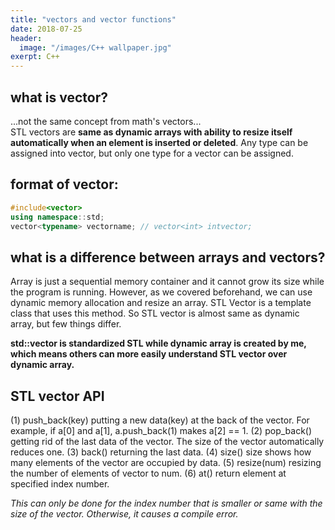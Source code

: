 ```yaml
---
title: "vectors and vector functions"
date: 2018-07-25
header:
  image: "/images/C++ wallpaper.jpg"
exerpt: C++
---
```




## what is vector?

...not the same concept from math's vectors...  
STL vectors are **same as dynamic arrays with ability to resize itself automatically when an element is inserted or deleted**.
Any type can be assigned into vector, but only one type for a vector can be assigned.


## format of vector:

```c++
#include<vector>
using namespace::std;
vector<typename> vectorname; // vector<int> intvector;
```


## what is a difference between arrays and vectors?

Array is just a sequential memory container and it cannot grow its size while the program is running. 
However, as we covered beforehand, we can use dynamic memory allocation and resize an array.
STL Vector is a template class that uses this method. So STL vector is almost same as dynamic array, but few things differ.

**std::vector is standardized STL while dynamic array is created by me, which means others can more easily understand STL vector over dynamic array.**


## STL vector API

(1) push_back(key)
putting a new data(key) at the back of the vector. For example, if a[0] and a[1], a.push_back(1) makes a[2] == 1.
(2) pop_back()
getting rid of the last data of the vector. The size of the vector automatically reduces one.
(3) back()
returning the last data.
(4) size()
size shows how many elements of the vector are occupied by data.
(5) resize(num)
resizing the number of elements of vector to num.
(6) at()
return element at specified index number.  

*This can only be done for the index number that is smaller or same with the size of the vector. Otherwise, it causes a compile error.*
